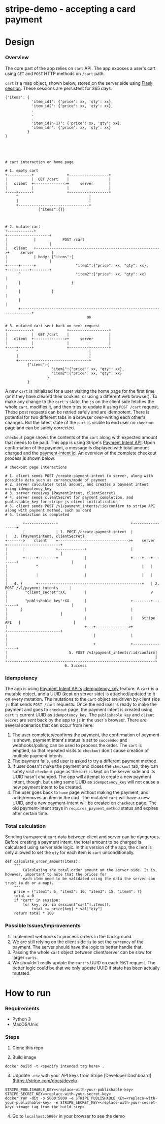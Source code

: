 # stripe-demo - accepting a card payment

# Design

### Overview
The core part of the app relies on `cart` API. The app exposes a user's cart using `GET` and `POST` HTTP methods on `/cart` path.

`cart` is a map object, shown below, stored on the server side using [Flask session](https://flask.palletsprojects.com/en/1.1.x/api/#sessions). These sessions are persistent for 365 days.

```
{'items': {
            'item_id1': {'price': xx, 'qty': xx},
            'item_id2': {'price': xx, 'qty': xx},
            .
            .
            .
            'item_id(n-1)': {'price': xx, 'qty': xx},
            'item_idn': {'price': xx, 'qty': xx}
          }
}





# cart interaction on home page

# 1. empty cart
+-----------+               +------------------+
|           |  GET /cart    |                  |
|   client  +-------------->+     server       |
|           |               |                  |
+----+------+               +---------+--------+
     ^                                |
     |                                |
     +--------------------------------+
               {"items":{}}



# 2. mutate cart
+------------+                                                         +-------------------+
|            |            POST /cart                                   |                   |
|   client   +-------------------------------------------------------->+     server        |
|            | body: {"items":{                                        |                   |
+-----+------+                  "item1":{"price": xx, "qty": xx},      +----------+--------+
      ^                         "item2":{"price": xx, "qty": xx}                  |
      |                       }                                                   |
      |              }                                                            |
      |                                                                           |
      +---------------------------------------------------------------------------+
                                     OK

# 3. mutated cart sent back on next request
+-----------+               +------------------+
|           |  GET /cart    |                  |
|   client  +-------------->+     server       |
|           |               |                  |
+----+------+               +---------+--------+
     ^                                |
     |                                |
     +--------------------------------+
          {"items":{
                     "item1":{"price": xx, "qty": xx},
                     "item2":{"price": xx, "qty": xx}
                   }
          }
```
A new `cart` is initialized for a user visiting the home page for the first time (or if they have cleared their cookies, or using a different web browser). To make any change to the `cart's` state, the `js` on the client side fetches the whole `cart`, modifies it, and then tries to update it using `POST /cart` request. These post requests can be retried safely and are idempotent. There is potential for two different tabs in a browser over-writing each other's changes. But the latest state of the `cart` is visible to end user on `checkout` page and can be safely corrected.

`checkout` page shows the contents of the `cart` along with expected amount that needs to be paid. This app is using Stripe's [Payment Intent API](https://stripe.com/docs/api/payment_intents). Upon confirmation of the payment, a message is displayed with total amount charged and the [payment-intent id](https://stripe.com/docs/api/payment_intents/object#payment_intent_object-id). An overview of the complete checkout process is shown below:

```
# checkout page interactions

# 1. client sends POST /create-payment-intent to server, along with possible data such as currency/mode of payment
# 2. server calculates total amount, and creates a payment intent using idempotency_key
# 3. server receives {PaymentIntent, clientSecret}
# 4. server sends clientSecret for payment completion, and publishable_key for stripe js client initialization
# 5. client sends POST /v1/payment_intents/:id/confirm to stripe API along with payment method, such as card
# 6. transaction is completed

        +--------------+                                 +-----------------+
        |              | 1. POST /create-payment-intent  |                 |   3. {PaymentIntent, clientSecret}
+------->    client    +-------------------------------->+    server       <------------------------+
|       |              +------------+                    |                 |                        |
|       +-----+--------+            |                    +----+---+--------+                        |
|             ^                     |                         |   |                                 |
|             |                     |                         |   |                                 |
|   4. {      +-----------------------------------------------+   | 2. POST /v1/payment_intents     |
|        "client_secret":XX,        |                             v                                 |
|        "publishable_key":XX       |                    +--------+--------+                        |
|      }                            |                    |                 |                        |
|                                   |                    |    Stripe API   |                        |
|                                   +---+--------------->+                 +------------------------+
|                                       |                |                 |
|                                       +                +-----------------+
|                            5. POST /v1/payment_intents/:id/confirm|
|                                                                   |
+-------------------------------------------------------------------+
                           6. Success
```



### Idempotency
The app is using [Payment Intent API's](https://stripe.com/docs/api/payment_intents) [idempotency_key](https://stripe.com/docs/api/idempotent_requests?lang=curl) feature. A `cart` is a mutable object, and a UUID (kept on server side) is attached/updated to it on every mutation. The mutations to the `cart` object are driven by client side `js` that sends `POST /cart` requests. Once the end user is ready to make the payment and goes to `checkout` page, the payment intent is created using `cart's` current UUID as `idempotency_key`. The `publishable key` and `client secret` are sent back by the app to `js` in the user's browser. There are several scenarios that can occur from here:

1. The user completes/confirms the payment, the confirmation of payment is shown, payment intent's status is set to `succeeded` and webhooks/polling can be used to process the order. The `cart` is emptied, so that repeated visits to `checkout` don't cause creation of multiple payment intents.
2. The payment fails, and user is asked to try a different payment method.
3. If user doesn't make the payment and closes the `checkout` tab, they can safely visit `checkout` page as the `cart` is kept on the server side and its UUID hasn't changed. The app will attempt to create a new payment intent, though, but using same UUID as `idempotency_key` will not cause a new payment intent to be created.
4. The user goes back to `home` page without making the payment, and adds/removes an item in the cart. The mutated `cart` will have a new UUID, and a new payment-intent will be created on `checkout` page. The old payment-intent stays in `requires_payment_method` status and expires after certain time.

### Total calculation
Sending transparent `cart` data between client and server can be dangerous. Before creating a payment intent, the total amount to be charged is calculated using server side logic. In this version of the app, the client is only allowed to set the `qty` for each item is `cart` unconditionally.

```
def calculate_order_amount(items):
    """
        Calculating the total order amount on the server side. It is, however, important to note that the prices for
        each item need to be validated using the data the server can trust (a db or a map).
    """
    price = {"item1": 5, "item2": 10, "item3": 15, "item4": 7}
    total = 0
    if "cart" in session:
        for key, val in session["cart"].items():
            total += price[key] * val["qty"]
    return total * 100
```

### Possible Issues/Improvements

1. Implement webhooks to process orders in the background.
1. We are still relying on the client side `js` to set the `currency` of the payment. The server should have the logic to better handle that.
2. Passing the whole `cart` object between client/server can be slow for larger `carts`.
3. We shouldn't really update the `cart's` UUID on each `POST` request. The better logic could be that we only update UUID if state has been actually mutated.


# How to run

### Requirements

- Python 3
- MacOS/Unix

### Steps
1. Clone this repo

2. Build image

```
docker build -t <specify intended tag here> .
```

3. Udpdate `.env` with your API keys from Stripe [Developer Dashboard](https://stripe.com/docs/develo

```
STRIPE_PUBLISHABLE_KEY=<replace-with-your-publishable-key>
STRIPE_SECRET_KEY=<replace-with-your-secret-key>
docker run -dit -p 5000:5000 -e STRIPE_PUBLISHABLE_KEY=<replace-with-your-publishable-key> -e STRIPE_SECRET_KEY=<replace-with-your-secret-key> <image tag from the build step>
```

4. Go to `localhost:5000/` in your browser to see the demo


